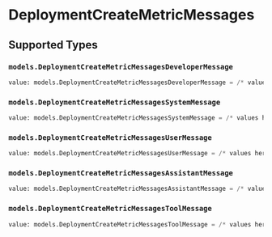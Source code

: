 # DeploymentCreateMetricMessages


## Supported Types

### `models.DeploymentCreateMetricMessagesDeveloperMessage`

```python
value: models.DeploymentCreateMetricMessagesDeveloperMessage = /* values here */
```

### `models.DeploymentCreateMetricMessagesSystemMessage`

```python
value: models.DeploymentCreateMetricMessagesSystemMessage = /* values here */
```

### `models.DeploymentCreateMetricMessagesUserMessage`

```python
value: models.DeploymentCreateMetricMessagesUserMessage = /* values here */
```

### `models.DeploymentCreateMetricMessagesAssistantMessage`

```python
value: models.DeploymentCreateMetricMessagesAssistantMessage = /* values here */
```

### `models.DeploymentCreateMetricMessagesToolMessage`

```python
value: models.DeploymentCreateMetricMessagesToolMessage = /* values here */
```

